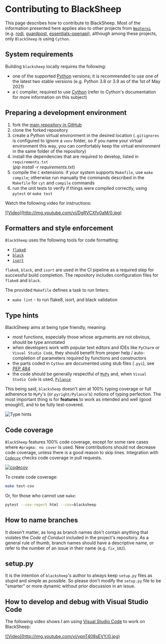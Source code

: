 # Contributing to BlackSheep

This page describes how to contribute to BlackSheep. Most of the information
presented here applies also to other projects from
[`Neoteroi`](https://github.com/Neoteroi) (e.g.
[rodi](https://github.com/Neoteroi/rodi),
[guardpost](https://github.com/Neoteroi/guardpost),
[essentials-openapi](https://github.com/Neoteroi/essentials-openapi)), although
among these projects, only `BlackSheep` is using `Cython`.

## System requirements

Building `blacksheep` locally requires the following:

* one of the supported [Python](https://www.python.org/downloads/) versions; it
  is recommended to use one of the latest two stable versions (e.g. Python 3.8
  or 3.9 as of the 1st of May 2021)
* a `C` compiler, required to use
  [Cython](https://cython.readthedocs.io/en/latest/src/quickstart/install.html)
  (refer to Cython's documentation for more information on this subject)

## Preparing a development environment

1. fork the [main repository in GitHub](https://github.com/Neoteroi/BlackSheep)
1. clone the forked repository
1. create a Python virtual environment in the desired location (`.gitignores`
   is configured to ignore a `venv` folder, so if you name your virtual
   environment this way, you can comfortably keep the virtual environment in
   the same folder of the repository)
1. install the dependencies that are required to develop, listed in
   `requirements.txt` <br />(_pip install -r requirements.txt_)
1. compile the `C` extensions: if your system supports `Makefile`, use
   `make compile`; otherwise run manually the commands described in the
   `Makefile` for `cyt` and `compile` commands
1. run the unit tests to verify if things were compiled correctly, using
   `pytest` or `make test`

Watch the following video for instructions:

<a href="https://youtu.be/DgRVCXfv0aM" title="How to build BlackSheep" target="_blank">
![Video](http://img.youtube.com/vi/DgRVCXfv0aM/0.jpg)
</a>

## Formatters and style enforcement

`BlackSheep` uses the following tools for code formatting:

* [`flake8`](https://flake8.pycqa.org/en/latest/)
* [`black`](https://github.com/psf/black)
* [`isort`](https://github.com/PyCQA/isort)

`flake8`, `black`, and `isort` are used in the CI pipeline as a
required step for successful build completion.
The repository includes configuration files for `flake8` and `black`.

The provided `Makefile` defines a task to run linters:

* `make lint` - to run flake8, isort, and black validation

## Type hints

BlackSheep aims at being type friendly, meaning:

* most functions, especially those whose arguments are not obvious, should be
  type annotated
* when developers work with popular text editors and IDEs like `PyCharm` or
  `Visual Studio Code`, they should benefit from proper help / auto-completion
  of parameters required by functions and constructors
* the parts coded in `Cython` are documented using stub files (`.pyi`), see
  [PEP
  484](https://www.python.org/dev/peps/pep-0484/#storing-and-distributing-stub-files)
* the code should be generally respectful of
  [`MyPy`](https://mypy.readthedocs.io/en/stable/index.html) and, when `Visual
  Studio Code` is used,
  [`Pylance`](https://marketplace.visualstudio.com/items?itemName=ms-python.vscode-pylance)

This being said, `blacksheep` doesn't aim at 100% typing coverage or full
adherence to `MyPy`'s (or `pyright/Pylance`'s) notions of typing perfection.
The most important thing is for **features** to work as intended and well (good
enough!), and to be fully test-covered.

![Type hints](./img/openapi-docs-type-hints.png)

## Code coverage

`BlackSheep` features 100% code coverage, except for some rare cases where
`#pragma: no cover` is used. New contributions should not decrease code
coverage, unless there is a good reason to skip lines. Integration with
[`Codecov`](https://app.codecov.io/gh/Neoteroi/BlackSheep) checks code coverage
in pull requests.

[![codecov](https://codecov.io/gh/Neoteroi/BlackSheep/branch/master/graph/badge.svg?token=Nzi29L0Eg1)](https://codecov.io/gh/Neoteroi/BlackSheep)

To create code coverage:

```bash
make test-cov
```

Or, for those who cannot use `make`:

```bash
pytest --cov-report html --cov=blacksheep
```

## How to name branches

It doesn't matter, as long as branch names don't contain anything that violates
the _Code of Conduct_ included in the project's repository. As a general rule
of thumb, branch names should have a descriptive name, or refer to the number
of an issue in their name (e.g. `fix_102`).

## setup.py

It is the intention of `blacksheep`'s author to always keep `setup.py` files as
stupid and simple as possible. So please don't modify the `setup.py` file to
be "smarter" or more dynamic without prior discussion in an issue.

## How to develop and debug with Visual Studio Code

The following video shows I am using [Visual Studio Code](https://code.visualstudio.com)
to work on BlackSheep:

<a href="https://youtu.be/ypnT408sEVY" title="Using Visual Studio Code" target="_blank">
![Video](http://img.youtube.com/vi/ypnT408sEVY/0.jpg)
</a>
